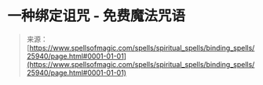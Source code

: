 <!--yml

category: 未分类

日期：2024年06月12日 19:13:15

-->

# 一种绑定诅咒 - 免费魔法咒语

> 来源：[https://www.spellsofmagic.com/spells/spiritual_spells/binding_spells/25940/page.html#0001-01-01](https://www.spellsofmagic.com/spells/spiritual_spells/binding_spells/25940/page.html#0001-01-01)
